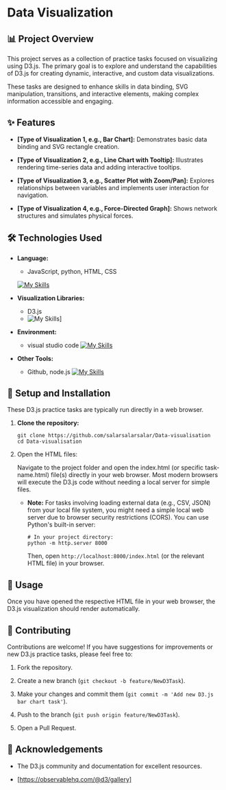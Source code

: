 
# Data Visualization

## 📊 Project Overview

This project serves as a collection of practice tasks focused on visualizing using D3.js. The primary goal is to explore and understand the capabilities of D3.js for creating dynamic, interactive, and custom data visualizations.

These tasks are designed to enhance skills in data binding, SVG manipulation, transitions, and interactive elements, making complex information accessible and engaging.

## ✨ Features

- **[Type of Visualization 1, e.g., Bar Chart]:** Demonstrates basic data binding and SVG rectangle creation.
    
- **[Type of Visualization 2, e.g., Line Chart with Tooltip]:** Illustrates rendering time-series data and adding interactive tooltips.
    
- **[Type of Visualization 3, e.g., Scatter Plot with Zoom/Pan]:** Explores relationships between variables and implements user interaction for navigation.
    
- **[Type of Visualization 4, e.g., Force-Directed Graph]:** Shows network structures and simulates physical forces.
    

## 🛠️ Technologies Used

- **Language:** 
	- JavaScript, python, HTML, CSS

	[![My Skills](https://skillicons.dev/icons?i=javascript,python,html,css)](https://skillicons.dev)
    
- **Visualization Libraries:**
	- D3.js
    - ![My Skills](https://skillicons.dev/icons?i=d3)]
    
        
- **Environment:**
	- visual studio code
		[![My Skills](https://skillicons.dev/icons?i=vscode)](https://skillicons.dev)
 

- **Other Tools:**
	- Github, node.js
	 [![My Skills](https://skillicons.dev/icons?i=github,nodejs)](https://skillicons.dev)
 

## 🚀 Setup and Installation

These D3.js practice tasks are typically run directly in a web browser.

1. **Clone the repository:**
    
    ```
    git clone https://github.com/salarsalarsalar/Data-visualisation
    cd Data-visualisation
    ```
    
2. Open the HTML files:
    
    Navigate to the project folder and open the index.html (or specific task-name.html) file(s) directly in your web browser. Most modern browsers will execute the D3.js code without needing a local server for simple files.
    
    - **Note:** For tasks involving loading external data (e.g., CSV, JSON) from your local file system, you might need a simple local web server due to browser security restrictions (CORS). You can use Python's built-in server:
        
        ```
        # In your project directory:
        python -m http.server 8000
        ```
        
        Then, open `http://localhost:8000/index.html` (or the relevant HTML file) in your browser.


## 🏃 Usage

Once you have opened the respective HTML file in your web browser, the D3.js visualization should render automatically.

## 🤝 Contributing

Contributions are welcome! If you have suggestions for improvements or new D3.js practice tasks, please feel free to:

1. Fork the repository.
    
2. Create a new branch (`git checkout -b feature/NewD3Task`).
    
3. Make your changes and commit them (`git commit -m 'Add new D3.js bar chart task'`).
    
4. Push to the branch (`git push origin feature/NewD3Task`).
    
5. Open a Pull Request.
    

## 🙏 Acknowledgements

- The D3.js community and documentation for excellent resources.
    
- [https://observablehq.com/@d3/gallery]
